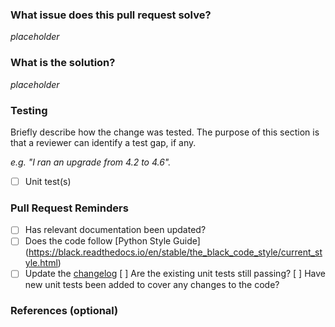 ### What issue does this pull request solve?

_placeholder_

### What is the solution?

_placeholder_

### Testing

Briefly describe how the change was tested. The purpose of this section is that a reviewer can identify a test gap, if any.

_e.g. "I ran an upgrade from 4.2 to 4.6"._

- [ ] Unit test(s)

### Pull Request Reminders

- [ ] Has relevant documentation been updated?
- [ ] Does the code follow [Python Style Guide] (https://black.readthedocs.io/en/stable/the_black_code_style/current_style.html)
- [ ] Update the [changelog](https://github.com/dominodatalab/python-domino/blob/master/CHANGELOG.md)
[ ] Are the existing unit tests still passing?
[ ] Have new unit tests been added to cover any changes to the code?

### References (optional)
